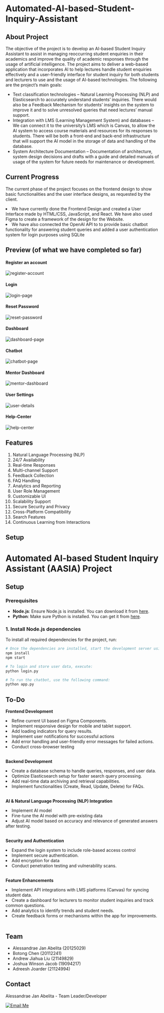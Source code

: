 # Automated-AI-based-Student-Inquiry-Assistant
## About Project 
The objective of the project is to develop an AI-based Student Inquiry Assistant to assist in managing reoccurring student enquiries in their academics and improve the quality of academic responses through the usage of artificial intelligence. The project aims to deliver a web-based application that incorporates AI to help lectures handle student enquiries effectively and a user-friendly interface for student inquiry for both students and lecturers to use and the usage of AI-based technologies. The following are the project’s main goals: 

- Text classification technologies – Natural Learning Processing (NLP) and Elasticsearch to accurately understand students’ inquiries. There would also be a Feedback Mechanism for students’ insights on the system to improve it and to solve unresolved queries that need lectures’ manual support.  
- Integration with LMS (Learning Management System) and databases – We can connect it to the university’s LMS which is Canvas, to allow the AI system to access course materials and resources for its responses to students. There will be both a front-end and back-end infrastructure that will support the AI model in the storage of data and handling of the database.  
- System Architecture Documentation – Documentation of architecture, system design decisions and drafts with a guide and detailed manuals of usage of the system for future needs for maintenance or development.  

## Current Progress
The current phase of the project focuses on the frontend design to show basic functionalities and the user interface designs, as requested by the client.
<li>We have currently done the Frontend Design and created a User Interface made by HTML/CSS, JavaScript, and React. We have also used Figma to create a framework of the design for the Website.</li>
<li>We have also connected the OpenAI API to to provide basic chatbot functionality for answering student queries and added a user authentication system for login purposes using SQLite</li>

## Preview (of what we have completed so far)
#### Register an account
![register-account](https://github.com/user-attachments/assets/e76ae76f-b7d3-4199-9db8-a936362c688e)
#### Login
![login-page](https://github.com/user-attachments/assets/6e930bb2-871d-4afb-a447-afe3667b5fcd)
#### Reset Password
![reset-password](https://github.com/user-attachments/assets/303b4493-b30f-4474-a373-4106ec0c664b)
#### Dashboard
![dashboard-page](https://github.com/user-attachments/assets/495237ea-371c-4b26-962d-d95911c2318f)
#### Chatbot
![chatbot-page](https://github.com/user-attachments/assets/6cc79c01-0e77-4d54-a4a7-0354d800138c)
#### Mentor Dashboard
![mentor-dashboard](https://github.com/user-attachments/assets/d3ed9c77-25e4-4ce5-8a7b-9369eb6cfefc)
#### User Settings
![user-details](https://github.com/user-attachments/assets/51cb1200-b69a-4560-990f-48436222aa6f)
#### Help-Center
![help-center](https://github.com/user-attachments/assets/8f3b82c3-64ad-4cf6-86b6-36eb6d5a42d9)

## Features 
<ol>
<li>Natural Language Processing (NLP)</li>
<li>24/7 Availability</li>
<li>Real-time Responses</li>
<li>Multi-channel Support</li>
<li>Feedback Collection</li>
<li>FAQ Handling</li>
<li>Analytics and Reporting</li>
<li>User Role Management</li>
<li>Customizable UI</li>
<li>Scalability Support</li>
<li>Secure Security and Privacy</li>
<li>Cross-Platform Compatibility</li>
<li>Search Features</li>
<li>Continuous Learning from Interactions</li>

 
</ol>

## Setup
# Automated AI-based Student Inquiry Assistant (AASIA) Project

## Setup

### Prerequisites

- **Node.js**: Ensure Node.js is installed. You can download it from [here](https://nodejs.org/).
- **Python**: Make sure Python is installed. You can get it from [here](https://www.python.org/downloads/).

### 1. Install Node.js dependencies
To install all required dependencies for the project, run:
```bash
# Once the dependencies are installed, start the development server using:
npm install
npm start

# To login and store user data, execute:
python login.py

# To run the chatbot, use the following command:
python app.py
```

## To-Do
**Frontend Development**

<li>Refine current UI based on Figma Components.</li>
<li>Implement responsive design for mobile and tablet support.</li>
<li>Add loading indicators for query results.</li>
<li>Implement user notifications for successful actions</li>
<li>Add error handling and user-friendly error messages for failed actions.</li> 
<li>Conduct cross-browser testing</li>
<br /> 

**Backend Development**

<li>Create a database schema to handle queries, responses, and user data.</li>
<li>Optimize Elasticsearch setup for faster search query processing.</li>
<li>Add real-time data archiving and retrieval capabilities.</li>
<li>Implement functionalities (Create, Read, Update, Delete) for FAQs.</li>
<br /> 

**AI & Natural Language Processing (NLP) Integration**

<li>Implement AI model</li>
<li>Fine-tune the AI model with pre-existing data</li>
<li>Adjust AI model based on accuracy and relevance of generated answers after testing.</li>
<br /> 

**Security and Authentication**

<li>Expand the login system to include role-based access control</li>
<li>Implement secure authentication.</li>
<li>Add encryption for data</li>
<li>Conduct penetration testing and vulnerability scans.</li>
<br /> 

**Feature Enhancements**

<li>Implement API integrations with LMS platforms (Canvas) for syncing student data.</li>
<li>Create a dashboard for lecturers to monitor student inquiries and track common questions.</li>
<li>Add analytics to identify trends and student needs.</li>
<li>Create feedback forms or mechanisms within the app for improvements.</li>
<br /> 

## Team
<ul>
<li>Alessandrae Jan Abelita (20125029)</li>
<li>Botong Chen (20112241)</li>
<li>Andrew Jiahua Liu (21149829)</li>
<li>Joshua Winson Jacob (19094217)</li>
<li>Adreesh Joarder (21124994)</li>
</ul>

## Contact
<p align="left">
Alessandrae Jan Abelita -  
 Team Leader/Developer
<!-- HTML Button -->
<p align="left">
  <a href="mailto:mss9953@autuni.ac.nz">
    <img src="https://img.shields.io/badge/Email-Contact%20Me-blue?style=for-the-badge&logo=microsoft-outlook&logoColor=white" alt="Email Me">
  </a>

</p>

